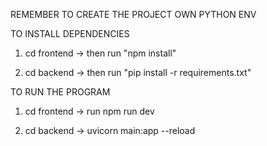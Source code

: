 REMEMBER TO CREATE THE PROJECT OWN PYTHON ENV 

TO INSTALL DEPENDENCIES
1. cd frontend 
-> then run "npm install" 

2. cd backend
-> then run "pip install -r requirements.txt"

TO RUN THE PROGRAM 
1. cd frontend
-> run npm run dev 

2. cd backend
-> uvicorn main:app --reload




